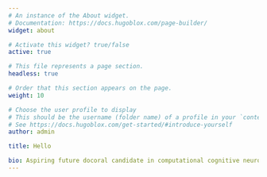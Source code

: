 ```yaml
---
# An instance of the About widget.
# Documentation: https://docs.hugoblox.com/page-builder/
widget: about

# Activate this widget? true/false
active: true

# This file represents a page section.
headless: true

# Order that this section appears on the page.
weight: 10

# Choose the user profile to display
# This should be the username (folder name) of a profile in your `content/authors/` folder.
# See https://docs.hugoblox.com/get-started/#introduce-yourself
author: admin

title: Hello

bio: Aspiring future docoral candidate in computational cognitive neuroscience, particularly interested in the neural architecture of human decision-making. Currently researching learning, memory, and emotion regulation through computational neuroscience and neuroinformatics (and lots of Python tutorials).
---
```

